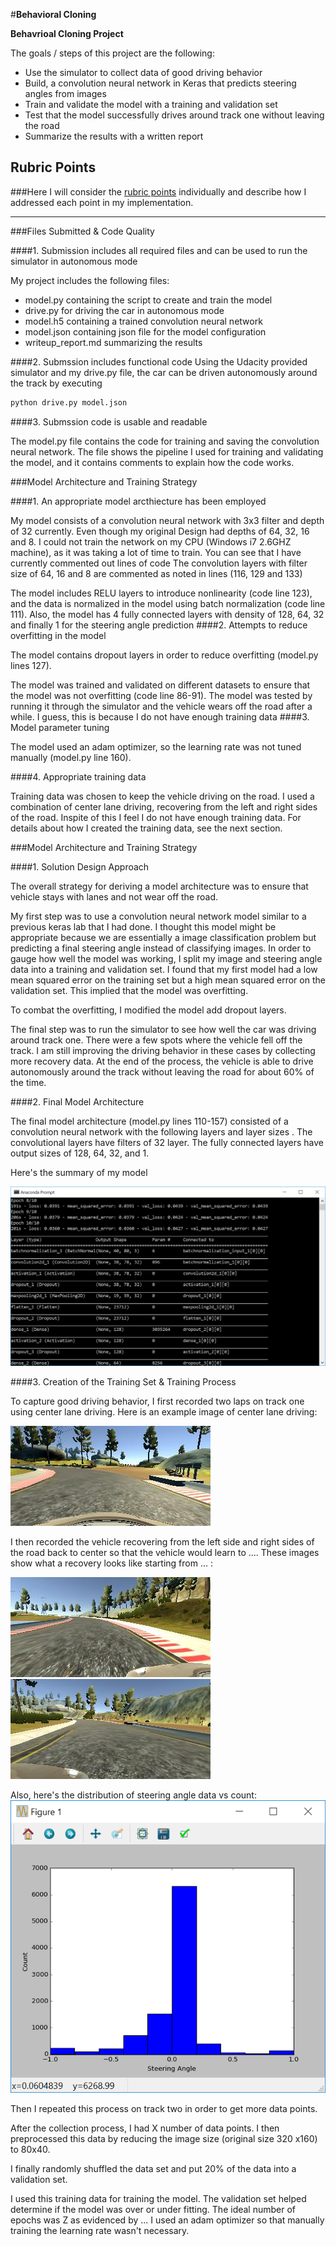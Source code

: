 #**Behavioral Cloning** 

**Behavrioal Cloning Project**

The goals / steps of this project are the following:
* Use the simulator to collect data of good driving behavior
* Build, a convolution neural network in Keras that predicts steering angles from images
* Train and validate the model with a training and validation set
* Test that the model successfully drives around track one without leaving the road
* Summarize the results with a written report


[//]: # (Image References)

[image1]: ./model_summary.png "Model Visualization"
[image2]: ./training_data_historgram.png "Data Visualization"
[image3]: ./center_2016_12_01_13_31_13_279.jpg "center Image"
[image4]: ./left_2017_02_11_17_23_18_497.jpg "Left Recovery Image"
[image5]: ./right_2017_02_11_14_55_30_805.jpg "Right Recovery Image"


## Rubric Points
###Here I will consider the [rubric points](https://review.udacity.com/#!/rubrics/432/view) individually and describe how I addressed each point in my implementation.  

---
###Files Submitted & Code Quality

####1. Submission includes all required files and can be used to run the simulator in autonomous mode

My project includes the following files:
* model.py containing the script to create and train the model
* drive.py for driving the car in autonomous mode
* model.h5 containing a trained convolution neural network
* model.json containing json file for the model configuration
* writeup_report.md summarizing the results

####2. Submssion includes functional code
Using the Udacity provided simulator and my drive.py file, the car can be driven autonomously around the track by executing 
```sh
python drive.py model.json
```

####3. Submssion code is usable and readable

The model.py file contains the code for training and saving the convolution neural network. The file shows the pipeline I used for training and validating the model, and it contains comments to explain how the code works.

###Model Architecture and Training Strategy

####1. An appropriate model arcthiecture has been employed

My model consists of a convolution neural network with 3x3 filter and depth of 32 currently. Even though my original Design had depths of 64, 32, 16 and 8. I could not train the network
on my CPU (Windows i7 2.6GHZ machine), as it was taking a lot of time to train. You can see that I have currently commented out lines of code 
The convolution layers with filter size of 64, 16 and 8 are commented as noted in lines (116, 129 and 133)

The model includes RELU layers to introduce nonlinearity (code line 123), and the data is normalized in the model using batch normalization (code line 111). 
Also, the model has 4 fully connected layers with density of 128, 64, 32 and finally 1 for the steering angle prediction
####2. Attempts to reduce overfitting in the model

The model contains dropout layers in order to reduce overfitting (model.py lines 127). 

The model was trained and validated on different datasets to ensure that the model was not overfitting (code line 86-91). The model was tested by running it through the simulator and the vehicle wears off the road after a while. I guess, this is because
I do not have enough training data
####3. Model parameter tuning

The model used an adam optimizer, so the learning rate was not tuned manually (model.py line 160).

####4. Appropriate training data

Training data was chosen to keep the vehicle driving on the road. I used a combination of center lane driving, recovering from the left and right sides of the road. Inspite of this I feel I do not have
enough training data.
For details about how I created the training data, see the next section. 

###Model Architecture and Training Strategy

####1. Solution Design Approach

The overall strategy for deriving a model architecture was to ensure that vehicle stays with lanes and not wear off the road.

My first step was to use a convolution neural network model similar to a previous keras lab that I had done. I thought this model might be appropriate because we are essentially a image classification problem but predicting a final steering angle 
instead of classifying images.
In order to gauge how well the model was working, I split my image and steering angle data into a training and validation set. I found that my first model had a low mean squared error on the training set but a high mean squared error on the validation set. This implied that the model was overfitting. 

To combat the overfitting, I modified the model add dropout layers.

The final step was to run the simulator to see how well the car was driving around track one. There were a few spots where the vehicle fell off the track. I am still improving the driving behavior in these cases by collecting
more recovery data.
At the end of the process, the vehicle is able to drive autonomously around the track without leaving the road for about 60% of the time.

####2. Final Model Architecture

The final model architecture (model.py lines 110-157) consisted of a convolution neural network with the following layers and layer sizes .
The convolutional layers have filters of 32 layer. The fully connected layers have output sizes of 128, 64, 32, and 1.

Here's the summary of my model

![model summary][image1]

####3. Creation of the Training Set & Training Process

To capture good driving behavior, I first recorded two laps on track one using center lane driving. Here is an example image of center lane driving:

![center image][image3]

I then recorded the vehicle recovering from the left side and right sides of the road back to center so that the vehicle would learn to .... These images show what a recovery looks like starting from ... :

![left image][image4]
![right image][image5]

Also, here's the distribution of steering angle data vs count:
![training_data][image2]


Then I repeated this process on track two in order to get more data points.


After the collection process, I had X number of data points. I then preprocessed this data by reducing the image size (original size 320 x160) to 80x40.


I finally randomly shuffled the data set and put 20% of the data into a validation set. 

I used this training data for training the model. The validation set helped determine if the model was over or under fitting. The ideal number of epochs was Z as evidenced by ... I used an adam optimizer so that manually training the learning rate wasn't necessary.
